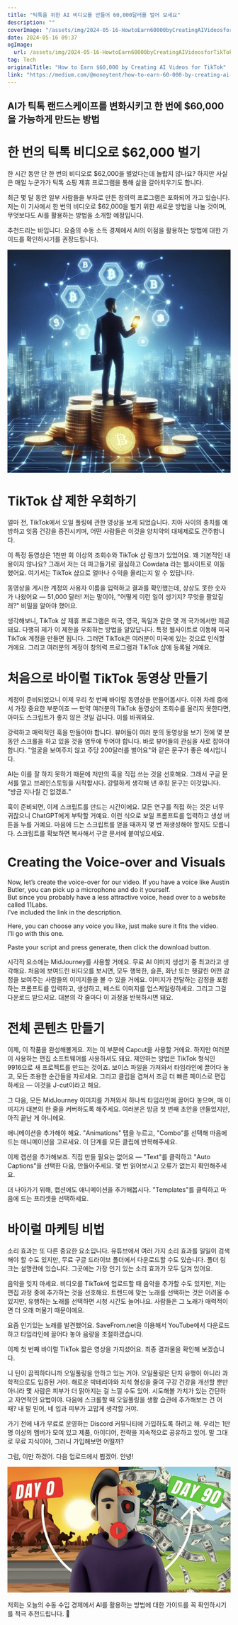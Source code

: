 ```yaml
---
title: "틱톡을 위한 AI 비디오를 만들어 60,000달러를 벌어 보세요"
description: ""
coverImage: "/assets/img/2024-05-16-HowtoEarn60000byCreatingAIVideosforTikTok_0.png"
date: 2024-05-16 09:37
ogImage: 
  url: /assets/img/2024-05-16-HowtoEarn60000byCreatingAIVideosforTikTok_0.png
tag: Tech
originalTitle: "How to Earn $60,000 by Creating AI Videos for TikTok"
link: "https://medium.com/@moneytent/how-to-earn-60-000-by-creating-ai-videos-for-tiktok-acc4bedf850b"
---
```



## AI가 틱톡 랜드스케이프를 변화시키고 한 번에 $60,000을 가능하게 만드는 방법

# 한 번의 틱톡 비디오로 $62,000 벌기

한 시간 동안 단 한 번의 비디오로 $62,000을 벌었다는데 놀랍지 않나요? 하지만 사실은 매일 누군가가 틱톡 쇼핑 제휴 프로그램을 통해 삶을 갈아치우기도 합니다.

최근 몇 달 동안 일부 사람들을 부자로 만든 창의력 프로그램은 포화되어 가고 있습니다. 저는 이 기사에서 한 번의 비디오로 $62,000을 벌기 위한 새로운 방법을 나눌 것이며, 무엇보다도 AI를 활용하는 방법을 소개할 예정입니다.



추천드리는 바입니다. 요즘의 수동 소득 경제에서 AI의 이점을 활용하는 방법에 대한 가이드를 확인하시기를 권장드립니다.

![How to Earn $60,000 by Creating AI Videos for TikTok](/assets/img/2024-05-16-HowtoEarn60000byCreatingAIVideosforTikTok_0.png)

# TikTok 샵 제한 우회하기

얼마 전, TikTok에서 오일 풀링에 관한 영상을 보게 되었습니다. 치아 사이의 충치를 예방하고 잇몸 건강을 증진시키며, 어떤 사람들은 이것을 양치약의 대체제로도 간주합니다.



이 특정 동영상은 1천만 회 이상의 조회수와 TikTok 샵 링크가 있었어요. 꽤 기본적인 내용이지 않나요? 그래서 저는 더 파고들기로 결심하고 Cowdata 라는 웹사이트로 이동했어요. 여기서는 TikTok 샵으로 얼마나 수익을 올리는지 알 수 있답니다.

동영상을 게시한 계정의 사용자 이름을 입력하고 결과를 확인했는데, 상상도 못한 숫자가 나왔어요 — 51,000 달러! 저는 말이야, "어떻게 이런 일이 생기지? 무엇을 팔았길래?" 비밀을 알아야 했어요.

생각해보니, TikTok 샵 제휴 프로그램은 미국, 영국, 독일과 같은 몇 개 국가에서만 제공돼요. 다행히 제가 이 제한을 우회하는 방법을 알았답니다. 특정 웹사이트로 이동해 미국 TikTok 계정을 만들면 됩니다. 그러면 TikTok은 여러분이 미국에 있는 것으로 인식할 거에요. 그리고 여러분의 계정이 창의력 프로그램과 TikTok 샵에 등록될 거예요.

# 처음으로 바이럴 TikTok 동영상 만들기



계정이 준비되었으니 이제 우리 첫 번째 바이럴 동영상을 만들어봅시다. 이겪 차례 중에서 가장 중요한 부분이죠 — 만약 여러분의 TikTok 동영상이 조회수를 올리지 못한다면, 아마도 스크립트가 좋지 않은 것일 겁니다. 이를 바꿔봐요.

강력하고 매력적인 훅을 만들어야 합니다. 뷰어들이 여러 분의 동영상을 보기 전에 몇 분 동안 스크롤을 하고 있을 것을 염두에 두어야 합니다. 바로 뷰어들의 관심을 사로 잡아야 합니다. "얼굴을 보여주지 않고 주당 200달러를 벌어요"와 같은 문구가 좋은 예시입니다.

AI는 이를 잘 하지 못하기 때문에 저만의 훅을 직접 쓰는 것을 선호해요. 그래서 구글 문서를 열고 브레인스토밍을 시작합시다. 강렬하게 생각해 낸 후킹 문구는 이것입니다. "방금 지나칠 건 없겠죠."

훅이 준비되면, 이제 스크립트를 만드는 시간이에요. 모든 연구를 직접 하는 것은 너무 귀찮으니 ChatGPT에게 부탁할 거예요. 이런 식으로 보일 프롬프트를 입력하고 생성 버튼을 누를 거예요. 마음에 드는 스크립트를 얻을 때까지 몇 번 재생성해야 할지도 모릅니다. 스크립트를 확보하면 복사해서 구글 문서에 붙여넣으세요.



# Creating the Voice-over and Visuals

Now, let’s create the voice-over for our video. If you have a voice like Austin Butler, you can pick up a microphone and do it yourself.  
But since you probably have a less attractive voice, head over to a website called 11Labs.  
I’ve included the link in the description.  
  
Here, you can choose any voice you like, just make sure it fits the video.  
I’ll go with this one.  
  
Paste your script and press generate, then click the download button.



시각적 요소에는 MidJourney를 사용할 거에요. 무료 AI 이미지 생성기 중 최고라고 생각해요. 처음에 보여드린 비디오를 보시면, 모두 행복한, 슬픈, 화난 또는 헷갈린 어떤 감정을 보여주는 사람들의 이미지들을 볼 수 있을 거에요. 이미지가 전달하는 감정을 포함하는 프롬프트를 입력하고, 생성하고, 베스트 이미지를 업스케일링하세요. 그리고 그걸 다운로드 받으셔요. 대본의 각 줄마다 이 과정을 반복하시면 돼요.

# 전체 콘텐츠 만들기

이제, 이 작품을 완성해볼게요. 저는 이 부분에 Capcut을 사용할 거에요. 하지만 여러분이 사용하는 편집 소프트웨어를 사용하셔도 돼요. 제안하는 방법은 TikTok 형식인 9916으로 새 프로젝트를 만드는 것이죠. 보이스 파일을 가져와서 타임라인에 끌어다 놓고, 모든 조용한 순간들을 자르세요. 그리고 클립을 겹쳐서 조금 더 빠른 페이스로 편집하세요 — 이것을 J-cut이라고 해요.

그 다음, 모든 MidJourney 이미지를 가져와서 하나씩 타임라인에 끌어다 놓으며, 매 이미지가 대본의 한 줄을 커버하도록 해주세요. 여러분은 방금 첫 번째 초안을 만들었지만, 아직 끝난 게 아니에요.



애니메이션을 추가해야 해요. "Animations" 탭을 누르고, "Combo"를 선택해 마음에 드는 애니메이션을 고르세요. 이 단계를 모든 클립에 반복해주세요.

이제 캡션을 추가해보죠. 직접 만들 필요는 없어요 — "Text"를 클릭하고 "Auto Captions"을 선택한 다음, 만들어주세요. 몇 번 읽어보시고 오류가 없는지 확인해주세요.

더 나아가기 위해, 캡션에도 애니메이션을 추가해봅시다. "Templates"를 클릭하고 마음에 드는 프리셋을 선택하세요.

# 바이럴 마케팅 비법



소리 효과는 또 다른 중요한 요소입니다. 유튜브에서 여러 가지 소리 효과를 일일이 검색해야 할 수도 있지만, 무료 구글 드라이브 폴더에서 다운로드할 수도 있습니다. 폴더 링크는 설명란에 있습니다. 그곳에는 가장 인기 있는 소리 효과가 모두 담겨 있어요.

음악을 잊지 마세요. 비디오를 TikTok에 업로드할 때 음악을 추가할 수도 있지만, 저는 편집 과정 중에 추가하는 것을 선호해요. 트렌드에 맞는 노래를 선택하는 것은 어려울 수 있지만, 유행하는 노래를 선택하면 시청 시간도 늘어나요. 사람들은 그 노래가 매력적이면 더 오래 머물기 때문이에요.

요즘 인기있는 노래를 발견했어요. SaveFrom.net을 이용해서 YouTube에서 다운로드하고 타임라인에 끌어다 놓아 음량을 조절하겠습니다.

이제 첫 번째 바이럴 TikTok 짧은 영상을 가지셨어요. 최종 결과물을 확인해 보겠습니다.



니 틴이 끔찍하다니까 오일풀링을 안하고 있는 거야. 오일풀링은 단지 유행이 아니라 과학적으로도 입증된 거야. 해로운 박테리아와 치석 형성을 줄여 구강 건강을 개선할 뿐만 아니라 몇 사람은 피부가 더 맑아지는 걸 느낄 수도 있어. 시도해볼 가치가 있는 간단하고 자연적인 요법이야. 다음에 스크롤할 때 오일풀링을 생활 습관에 추가해보는 건 어때? 내 말 믿어, 네 입과 피부가 고맙게 생각할 거야.

가기 전에 내가 무료로 운영하는 Discord 커뮤니티에 가입하도록 하려고 해. 우리는 1만 명 이상의 멤버가 모여 있고 제품, 아이디어, 전략을 지속적으로 공유하고 있어. 말 그대로 무료 지식이야, 그러니 가입해보면 어떨까?

그럼, 이만 하겠어. 다음 업로드에서 뵙겠어. 안녕!

![Image](/assets/img/2024-05-16-HowtoEarn60000byCreatingAIVideosforTikTok_1.png)



저희는 오늘의 수동 수입 경제에서 AI를 활용하는 방법에 대한 가이드를 꼭 확인하시기를 적극 추천드립니다. 🌟